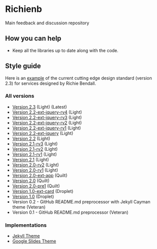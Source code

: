 # Richienb

Main feedback and discussion repository

## How you can help

- Keep all the libraries up to date along with the code.

## Style guide

Here is an [example](https://codepen.io/Richienb/full/VNdyay) of the current cutting edge design standard (version 2.3) for services designed by Richie Bendall.

### All versions

- [Version 2.3](https://codepen.io/Richienb/full/VNdyay) (Light) (Latest)
- [Version 2.2-ext-jquery-rv4](https://codepen.io/Richienb/full/GLMGoG) (Light)
- [Version 2.2-ext-jquery-rv3](https://codepen.io/Richienb/full/GLvxer) (Light)
- [Version 2.2-ext-jquery-rv2](https://codepen.io/Richienb/full/mgMOoN) (Light)
- [Version 2.2-ext-jquery-rv1](https://codepen.io/Richienb/full/PgbVZp) (Light)
- [Version 2.2-ext-jquery](https://codepen.io/Richienb/full/oOLpmx) (Light)
- [Version 2.2](https://codepen.io/Richienb/full/wZwPxL) (Light)
- [Version 2.1-rv3](https://codepen.io/Richienb/full/dawzQR) (Light)
- [Version 2.1-rv2](https://codepen.io/Richienb/full/VgPKpY) (Light)
- [Version 2.1-rv1](https://codepen.io/Richienb/full/omYZNv) (Light)
- [Version 2.1](https://codepen.io/Richienb/full/gqrEdR) (Light)
- [Version 2.0-rv2](https://codepen.io/Richienb/full/gqLPzG) (Light)
- [Version 2.0-rv1](https://codepen.io/Richienb/full/ZwOGRX) (Light)
- [Version 2.0-ext-app](https://codepen.io/Richienb/full/pqJObB) (Quilt)
- [Version 2.0](https://codepen.io/Richienb/full/wNwrrN) (Quilt)
- [Version 2.0-pre1](https://codepen.io/Richienb/full/axBMzZ) (Quilt)
- [Version 1.0-ext-card](https://codepen.io/Richienb/full/mvEJod) (Droplet)
- [Version 1.0](https://codepen.io/Richienb/full/XqObQO) (Droplet)
- Version 0.2 - GitHub README.md preprocessor with Jekyll Cayman theme (Veteran)
- Version 0.1 - GitHub README.md preprocessor (Veteran)

### Implementations

- [Jekyll Theme](https://github.com/Richienb/jekyll-theme-richienb)
- [Google Slides Theme](https://docs.google.com/presentation/d/1urX5LgZrKivuFUnZYOpoRFMyse57LLE3832DMx4i3Hk/edit?usp=sharing)
